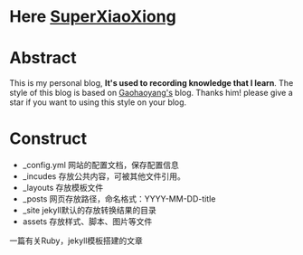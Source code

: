 # Here [SuperXiaoXiong](https://superxiaoxiong.github.io/)

# Abstract

This is my personal blog, **It's used to recording knowledge that I learn**. The style of this blog is based on [Gaohaoyang's](http://gaohaoyang.github.io) blog. Thanks him! please give a star if you want to using this style on your blog.

# Construct

* _config.yml 	网站的配置文档，保存配置信息
* _incudes 	存放公共内容，可被其他文件引用。
* _layouts 	存放模板文件
* _posts 		网页存放路径，命名格式：YYYY-MM-DD-title
* _site 		jekyll默认的存放转换结果的目录
* assets		存放样式、脚本、图片等文件

一篇有关Ruby，jekyll模板搭建的文章
